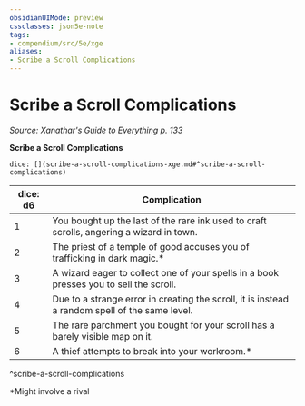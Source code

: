 ```yaml
---
obsidianUIMode: preview
cssclasses: json5e-note
tags:
- compendium/src/5e/xge
aliases:
- Scribe a Scroll Complications
---
```

# Scribe a Scroll Complications
*Source: Xanathar's Guide to Everything p. 133* 

**Scribe a Scroll Complications**

`dice: [](scribe-a-scroll-complications-xge.md#^scribe-a-scroll-complications)`

| dice: d6 | Complication |
|----------|--------------|
| 1 | You bought up the last of the rare ink used to craft scrolls, angering a wizard in town. |
| 2 | The priest of a temple of good accuses you of trafficking in dark magic.* |
| 3 | A wizard eager to collect one of your spells in a book presses you to sell the scroll. |
| 4 | Due to a strange error in creating the scroll, it is instead a random spell of the same level. |
| 5 | The rare parchment you bought for your scroll has a barely visible map on it. |
| 6 | A thief attempts to break into your workroom.* |
^scribe-a-scroll-complications

*Might involve a rival